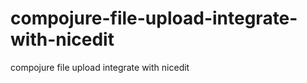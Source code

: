 compojure-file-upload-integrate-with-nicedit
============================================

compojure file upload integrate with nicedit